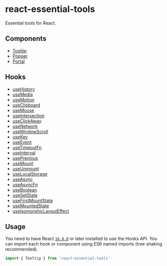 # react-essential-tools

Essential tools for React.

## Components

* [Tooltip](./src/components/Tooltip)
* [Popper](./src/components/Popper)
* [Portal](./src/components/Portal)

## Hooks

* [useHistory](./src/hooks/useHistory)
* [useMedia](./src/hooks/useMedia)
* [useMotion](./src/hooks/useMotion)
* [useClipboard](./src/hooks/useClipboard)
* [useMouse](./src/hooks/useMouse)
* [useIntersection](./src/hooks/useIntersection)
* [useClickAway](./src/hooks/useClickAway)
* [useNetwork](./src/hooks/useNetwork)
* [useWindowScroll](./src/hooks/useWindowScroll)
* [useKey](./src/hooks/useKey)
* [useEvent](./src/hooks/useEvent)
* [useTimeoutFn](./src/hooks/useTimeoutFn)
* [useInterval](./src/hooks/useInterval)
* [usePrevious](./src/hooks/usePrevious)
* [useMount](./src/hooks/useMount)
* [useUnmount](./src/hooks/useUnmount)
* [useLocalStorage](./src/hooks/useLocalStorage)
* [useAsync](./src/hooks/useAsync)
* [useAsyncFn](./src/hooks/useAsyncFn)
* [useBoolean](./src/hooks/useBoolean)
* [useSetState](./src/hooks/useSetState)
* [useFirstMountState](./src/hooks/useFirstMountState)
* [useMountedState](./src/hooks/useMountedState)
* [useIsomorphicLayoutEffect](./src/hooks/useIsomorphicLayoutEffect)

## Usage

You need to have React [`16.8.0`](https://reactjs.org/blog/2019/02/06/react-v16.8.0.html) or later installed to use the Hooks API. You can import each hook or component using ES6 named imports (tree shaking recommended).

```js
import { Tooltip } from 'react-essential-tools'
```